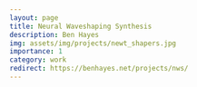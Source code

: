 ```yaml
---
layout: page
title: Neural Waveshaping Synthesis
description: Ben Hayes
img: assets/img/projects/newt_shapers.jpg
importance: 1
category: work
redirect: https://benhayes.net/projects/nws/
---
```


